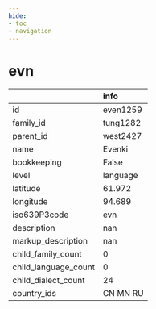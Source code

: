 ```yaml
---
hide:
- toc
- navigation
---
```

# evn
|                      | info     |
|:---------------------|:---------|
| id                   | even1259 |
| family_id            | tung1282 |
| parent_id            | west2427 |
| name                 | Evenki   |
| bookkeeping          | False    |
| level                | language |
| latitude             | 61.972   |
| longitude            | 94.689   |
| iso639P3code         | evn      |
| description          | nan      |
| markup_description   | nan      |
| child_family_count   | 0        |
| child_language_count | 0        |
| child_dialect_count  | 24       |
| country_ids          | CN MN RU |